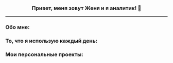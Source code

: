### <p align="center">Привет, меня зовут Женя и я аналитик! 👋</p>

---

### Обо мне:

### То, что я использую каждый день: 

### Мои персональные проекты:
